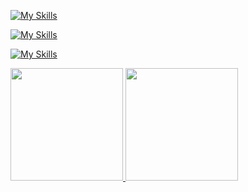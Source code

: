 
[![My Skills](https://go-skill-icons.vercel.app/api/icons?i=js,ts,nodejs,bun,go)](https://aungphyo.dev)

[![My Skills](https://go-skill-icons.vercel.app/api/icons?i=react,nextjs,expo,redux,zustand,threejs)](https://aungphyo.dev)

[![My Skills](https://go-skill-icons.vercel.app/api/icons?i=drizzle,typeorm,express,nestjs,mongodb,postgres)](https://aungphyo.dev)


<div>
  <a href="https://github.com/theaungphyo">
  <img height="180em" src="https://github-readme-stats.vercel.app/api?username=theaungphyo&count_private=true&theme=cobalt&show_icons=true"/>
  <img height="180em" src="https://github-readme-stats.vercel.app/api/top-langs/?username=theaungphyo&layout=compact&langs_count=8&theme=cobalt"/>
</div>
